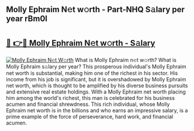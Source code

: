 ## Molly Ephraim N𝚎t w𝚘rth - Part-NHQ S𝚊lary per year rBm0I

# <h2><a href="http://gc2tr6l.nevu.top/?p=Molly+Ephraim">🔗 👉🔴 Molly Ephraim N𝚎t w𝚘rth - S𝚊lary</a></h2>

[![Molly Ephraim N𝚎t W𝚘rth](https://i.imgur.com/Oavwk0R.jpeg)](http://gc2tr6l.nevu.top/?p=Molly+Ephraim)
What is Molly Ephraim n𝚎t w𝚘rth? What is Molly Ephraim s𝚊lary per year?
This prosperous individual's Molly Ephraim net worth is substantial, making him one of the richest in his sector. His income from his job is significant, but it is overshadowed by Molly Ephraim net worth, which is thought to be amplified by his diverse business pursuits and extensive real estate holdings. With a Molly Ephraim net worth placing him among the world's richest, this man is celebrated for his business acumen and financial shrewdness. This rich individual, whose Molly Ephraim net worth is in the billions and who earns an impressive salary, is a prime example of the force of perseverance, hard work, and financial acumen.
